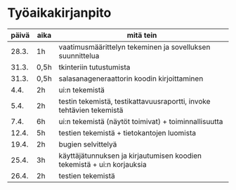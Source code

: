 # Työaikakirjanpito

|  päivä  |  aika  |      mitä tein      |
|---------|--------|---------------------|
|28.3.    |1h      |vaatimusmäärittelyn tekeminen ja sovelluksen suunnittelua|
|31.3.    |0,5h    |tkinteriin tutustumista|
|31.3.    |0,5h    |salasanageneraattorin koodin kirjoittaminen|
|4.4.     |2h      |ui:n tekemistä
|5.4.     |2h      |testin tekemistä, testikattavuusraportti, invoke tehtävien tekemistä|
|7.4.     |6h      |ui:n tekemistä (näytöt toimivat) + toiminnallisuutta|
|12.4.    |5h      |testien tekemistä + tietokantojen luomista|
|19.4.    |2h      |bugien selvittelyä|
|25.4.    |3h      |käyttäjätunnuksen ja kirjautumisen koodien tekemistä + ui:n korjauksia|
|26.4.    |2h      |testien tekemistä|
